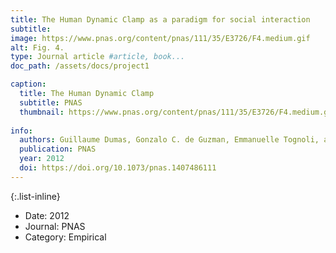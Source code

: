 ```yaml
---
title: The Human Dynamic Clamp as a paradigm for social interaction
subtitle:
image: https://www.pnas.org/content/pnas/111/35/E3726/F4.medium.gif
alt: Fig. 4.
type: Journal article #article, book...
doc_path: /assets/docs/project1

caption:
  title: The Human Dynamic Clamp
  subtitle: PNAS
  thumbnail: https://www.pnas.org/content/pnas/111/35/E3726/F4.medium.gif
  
info:
  authors: Guillaume Dumas, Gonzalo C. de Guzman, Emmanuelle Tognoli, and J. A. Scott Kelso
  publication: PNAS
  year: 2012
  doi: https://doi.org/10.1073/pnas.1407486111
---
```



{:.list-inline}
- Date: 2012
- Journal: PNAS
- Category: Empirical